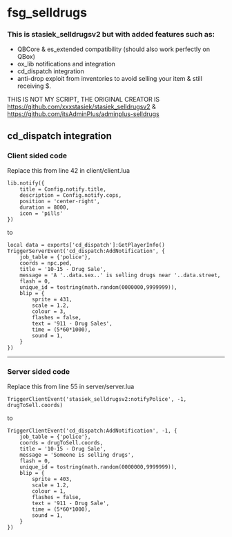 # fsg_selldrugs
### This is stasiek_selldrugsv2 but with added features such as:
- QBCore & es_extended compatibility (should also work perfectly on QBox)
- ox_lib notifications and integration
- cd_dispatch integration
- anti-drop exploit from inventories to avoid selling your item & still receiving $.

THIS IS NOT MY SCRIPT, THE ORIGINAL CREATOR IS https://github.com/xxxstasiek/stasiek_selldrugsv2 & https://github.com/itsAdminPlus/adminplus-selldrugs

## cd_dispatch integration

### Client sided code

Replace this from line 42 in client/client.lua
```
lib.notify({
	title = Config.notify.title,
	description = Config.notify.cops,
	position = 'center-right',
	duration = 8000,
	icon = 'pills'
})
```
to
```
local data = exports['cd_dispatch']:GetPlayerInfo()
TriggerServerEvent('cd_dispatch:AddNotification', {
    job_table = {'police'}, 
    coords = npc.ped,
    title = '10-15 - Drug Sale',
    message = 'A '..data.sex..' is selling drugs near '..data.street, 
    flash = 0,
    unique_id = tostring(math.random(0000000,9999999)),
    blip = {
        sprite = 431, 
        scale = 1.2, 
        colour = 3,
        flashes = false, 
        text = '911 - Drug Sales',
        time = (5*60*1000),
        sound = 1,
    }
})
```

-----------------------------------------

### Server sided code

Replace this from line 55 in server/server.lua
```
TriggerClientEvent('stasiek_selldrugsv2:notifyPolice', -1, drugToSell.coords)
```
to
```
TriggerClientEvent('cd_dispatch:AddNotification', -1, {
    job_table = {'police'},
    coords = drugToSell.coords,
    title = '10-15 - Drug Sale',
    message = 'Someone is selling drugs',
    flash = 0,
    unique_id = tostring(math.random(0000000,9999999)),
    blip = {
        sprite = 403,
        scale = 1.2,
        colour = 1,
        flashes = false,
        text = '911 - Drug Sale',
        time = (5*60*1000),
        sound = 1,
    }
})
```

